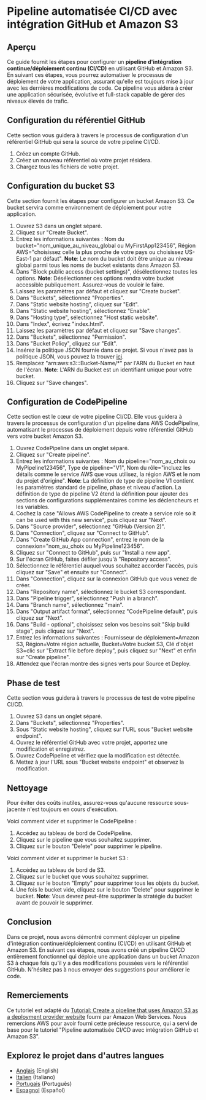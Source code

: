 # Pipeline automatisée CI/CD avec intégration GitHub et Amazon S3

## Aperçu
Ce guide fournit les étapes pour configurer un **pipeline d'intégration continue/déploiement continu (CI/CD)** en utilisant GitHub et Amazon S3. En suivant ces étapes, vous pourrez automatiser le processus de déploiement de votre application, assurant qu'elle est toujours mise à jour avec les dernières modifications de code. Ce pipeline vous aidera à créer une application sécurisée, évolutive et full-stack capable de gérer des niveaux élevés de trafic.

## Configuration du référentiel GitHub
Cette section vous guidera à travers le processus de configuration d'un référentiel GitHub qui sera la source de votre pipeline CI/CD.

1. Créez un compte GitHub.
2. Créez un nouveau référentiel où votre projet résidera.
3. Chargez tous les fichiers de votre projet.

## Configuration du bucket S3
Cette section fournit les étapes pour configurer un bucket Amazon S3. Ce bucket servira comme environnement de déploiement pour votre application.

1. Ouvrez S3 dans un onglet séparé.
2. Cliquez sur "Create Bucket".
3. Entrez les informations suivantes : Nom du bucket="nom_unique_au_niveau_global ou MyFirstApp123456", Région AWS="choisissez celle la plus proche de votre pays ou choisissez US-East-1 par défaut". **Note**: Le nom du bucket doit être unique au niveau global parmi tous les noms de bucket existants dans Amazon S3.
4. Dans "Block public access (bucket settings)", désélectionnez toutes les options. **Note**: Désélectionner ces options rendra votre bucket accessible publiquement. Assurez-vous de vouloir le faire.
5. Laissez les paramètres par défaut et cliquez sur "Create bucket".
6. Dans "Buckets", sélectionnez "Properties".
7. Dans "Static website hosting", cliquez sur "Edit".
8. Dans "Static website hosting", sélectionnez "Enable".
9. Dans "Hosting type", sélectionnez "Host static website".
10. Dans "Index", écrivez "index.html".
11. Laissez les paramètres par défaut et cliquez sur "Save changes".
12. Dans "Buckets", sélectionnez "Permission".
13. Dans "Bucket Policy", cliquez sur "Edit".
14. Insérez la politique JSON fournie dans ce projet. Si vous n'avez pas la politique JSON, vous pouvez la trouver [ici](https://github.com/r-ramos2/Pipeline-automatis-e-CI-CD-avec-int-gration-GitHub-et-Amazon-S3-French/blob/main/s3_public_read_policy.json).
15. Remplacez "arn:aws:s3:::Bucket-Name/*" par l'ARN du Bucket en haut de l'écran. **Note**: L'ARN du Bucket est un identifiant unique pour votre bucket.
16. Cliquez sur "Save changes".

## Configuration de CodePipeline
Cette section est le cœur de votre pipeline CI/CD. Elle vous guidera à travers le processus de configuration d'un pipeline dans AWS CodePipeline, automatisant le processus de déploiement depuis votre référentiel GitHub vers votre bucket Amazon S3.

1. Ouvrez CodePipeline dans un onglet séparé.
2. Cliquez sur "Create pipeline".
3. Entrez les informations suivantes : Nom du pipeline="nom_au_choix ou MyPipeline123456", Type de pipeline="V1", Nom du rôle="incluez les détails comme le service AWS que vous utilisez, la région AWS et le nom du projet d'origine". **Note**: La définition de type de pipeline V1 contient les paramètres standard de pipeline, phase et niveau d'action. La définition de type de pipeline V2 étend la définition pour ajouter des sections de configurations supplémentaires comme les déclencheurs et les variables.
4. Cochez la case "Allows AWS CodePipeline to create a service role so it can be used with this new service", puis cliquez sur "Next".
5. Dans "Source provider", sélectionnez "GitHub (Version 2)".
6. Dans "Connection", cliquez sur "Connect to GitHub".
7. Dans "Create GitHub App connection", entrez le nom de la connexion="nom_au_choix ou MyPipeline123456".
8. Cliquez sur "Connect to GitHub", puis sur "Install a new app".
9. Sur l'écran GitHub, faites défiler jusqu'à "Repository access".
10. Sélectionnez le référentiel auquel vous souhaitez accorder l'accès, puis cliquez sur "Save" et ensuite sur "Connect".
11. Dans "Connection", cliquez sur la connexion GitHub que vous venez de créer.
12. Dans "Repository name", sélectionnez le bucket S3 correspondant.
13. Dans "Pipeline trigger", sélectionnez "Push in a branch".
14. Dans "Branch name", sélectionnez "main".
15. Dans "Output artifact format", sélectionnez "CodePipeline default", puis cliquez sur "Next".
16. Dans "Build - optional", choisissez selon vos besoins soit "Skip build stage", puis cliquez sur "Next".
17. Entrez les informations suivantes : Fournisseur de déploiement=Amazon S3, Région=Votre région actuelle, Bucket=Votre bucket S3, Clé d'objet S3=clic sur "Extract file before deploy", puis cliquez sur "Next" et enfin sur "Create pipeline".
18. Attendez que l'écran montre des signes verts pour Source et Deploy.

## Phase de test
Cette section vous guidera à travers le processus de test de votre pipeline CI/CD.

1. Ouvrez S3 dans un onglet séparé.
2. Dans "Buckets", sélectionnez "Properties".
3. Sous "Static website hosting", cliquez sur l'URL sous "Bucket website endpoint".
4. Ouvrez le référentiel GitHub avec votre projet, apportez une modification et enregistrez.
5. Ouvrez CodePipeline et vérifiez que la modification est détectée.
6. Mettez à jour l'URL sous "Bucket website endpoint" et observez la modification.

## Nettoyage
Pour éviter des coûts inutiles, assurez-vous qu'aucune ressource sous-jacente n'est toujours en cours d'exécution.

Voici comment vider et supprimer le CodePipeline :
1. Accédez au tableau de bord de CodePipeline.
2. Cliquez sur le pipeline que vous souhaitez supprimer.
3. Cliquez sur le bouton "Delete" pour supprimer le pipeline.

Voici comment vider et supprimer le bucket S3 :
1. Accédez au tableau de bord de S3.
2. Cliquez sur le bucket que vous souhaitez supprimer.
3. Cliquez sur le bouton "Empty" pour supprimer tous les objets du bucket.
4. Une fois le bucket vide, cliquez sur le bouton "Delete" pour supprimer le bucket.
**Note**: Vous devrez peut-être supprimer la stratégie du bucket avant de pouvoir le supprimer.

## Conclusion
Dans ce projet, nous avons démontré comment déployer un pipeline d'intégration continue/déploiement continu (CI/CD) en utilisant GitHub et Amazon S3. En suivant ces étapes, nous avons créé un pipeline CI/CD entièrement fonctionnel qui déploie une application dans un bucket Amazon S3 à chaque fois qu'il y a des modifications poussées vers le référentiel GitHub. N'hésitez pas à nous envoyer des suggestions pour améliorer le code.

## Remerciements
Ce tutoriel est adapté du [Tutorial: Create a pipeline that uses Amazon S3 as a deployment provider website](https://docs.aws.amazon.com/codepipeline/latest/userguide/tutorials-s3deploy.html) fourni par Amazon Web Services. Nous remercions AWS pour avoir fourni cette précieuse ressource, qui a servi de base pour le tutoriel "Pipeline automatisée CI/CD avec intégration GitHub et Amazon S3".

## Explorez le projet dans d'autres langues

- [Anglais](https://github.com/r-ramos2/Automated-CI-CD-Pipeline-with-GitHub-and-Amazon-S3-Integration-English/blob/main/README.md) (English)
- [Italien](https://github.com/r-ramos2/Pipeline-Automatizzato-di-CI-CD-con-Integrazione-di-GitHub-e-Amazon-S3-Italian) (Italiano)
- [Portugais](https://github.com/r-ramos2/Pipeline-Automatizado-de-CI-CD-com-Integracao-GitHub-e-Amazon-S3-Portuguese) (Português)
- [Espagnol](https://github.com/r-ramos2/Pipeline-Automatizado-de-CI-CD-con-Integracion-de-GitHub-y-Amazon-S3-Spanish) (Español)
